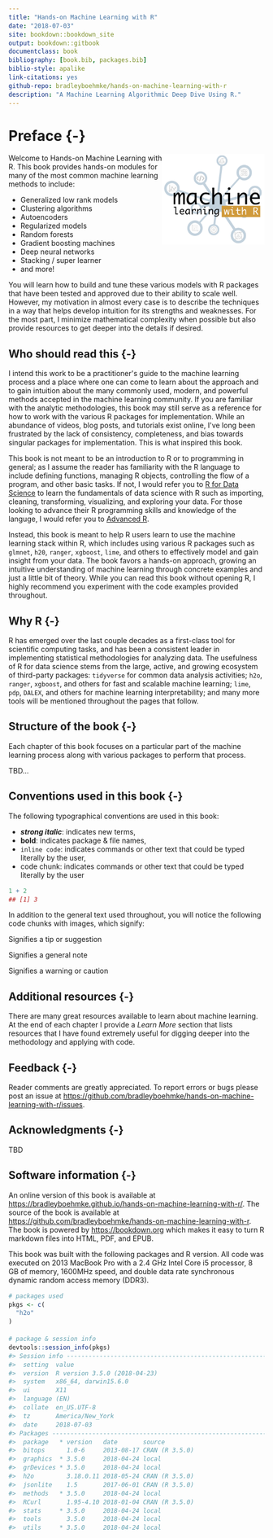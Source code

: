 ```yaml
--- 
title: "Hands-on Machine Learning with R"
date: "2018-07-03"
site: bookdown::bookdown_site
output: bookdown::gitbook
documentclass: book
bibliography: [book.bib, packages.bib]
biblio-style: apalike
link-citations: yes
github-repo: bradleyboehmke/hands-on-machine-learning-with-r
description: "A Machine Learning Algorithmic Deep Dive Using R."
---
```



# Preface {-}

<img src="images/mlr.png"  style="float:right; margin: 0px 0px 0px 0px; width: 40%; height: 40%;" />
Welcome to Hands-on Machine Learning with R.  This book provides hands-on modules for many of the most common machine learning methods to include:

- Generalized low rank models
- Clustering algorithms
- Autoencoders
- Regularized models
- Random forests 
- Gradient boosting machines 
- Deep neural networks
- Stacking / super learner
- and more!

You will learn how to build and tune these various models with R packages that have been tested and approved due to their ability to scale well. However, my motivation in almost every case is to describe the techniques in a way that helps develop intuition for its strengths and weaknesses.  For the most part, I minimize mathematical complexity when possible but also provide resources to get deeper into the details if desired.


## Who should read this {-}

I intend this work to be a practitioner's guide to the machine learning process and a place where one can come to learn about the approach and to gain intuition about the many commonly used, modern, and powerful methods accepted in the machine learning community. If you are familiar with the analytic methodologies, this book may still serve as a reference for how to work with the various R packages for implementation.  While an abundance of videos, blog posts, and tutorials exist online, I've long been frustrated by the lack of consistency, completeness, and bias towards singular packages for implementation. This is what inspired this book. 

This book is not meant to be an introduction to R or to programming in general; as I assume the reader has familiarity with the R language to include defining functions, managing R objects, controlling the flow of a program, and other basic tasks.  If not, I would refer you to [R for Data Science](http://r4ds.had.co.nz/index.html) to learn the fundamentals of data science with R such as importing, cleaning, transforming, visualizing, and exploring your data. For those looking to advance their R programming skills and knowledge of the languge, I would refer you to [Advanced R](http://adv-r.had.co.nz/). 

Instead, this book is meant to help R users learn to use the machine learning stack within R, which includes using various R packages such as `glmnet`, `h20`, `ranger`, `xgboost`, `lime`, and others to effectively model and gain insight from your data. The book favors a hands-on approach, growing an intuitive understanding of machine learning through concrete examples and just a little bit of theory.  While you can read this book without opening R, I highly recommend you experiment with the code examples provided throughout.

## Why R {-}

R has emerged over the last couple decades as a first-class tool for scientific computing tasks, and has been a consistent leader in implementing statistical methodologies for analyzing data. The usefulness of R for data science stems from the large, active, and growing ecosystem of third-party packages: `tidyverse` for common data analysis activities; `h2o`, `ranger`, `xgboost`, and others for fast and scalable machine learning; `lime`, `pdp`, `DALEX`, and others for machine learning interpretability; and many more tools will be mentioned throughout the pages that follow.  

## Structure of the book {-} 

Each chapter of this book focuses on a particular part of the machine learning process along with various packages to perform that process.  

TBD...


## Conventions used in this book {-}

The following typographical conventions are used in this book:

* ___strong italic___: indicates new terms,
* __bold__: indicates package & file names,
* `inline code`: indicates commands or other text that could be typed literally by the user,
* code chunk: indicates commands or other text that could be typed literally by the user


```r
1 + 2
## [1] 3
```

In addition to the general text used throughout, you will notice the following code chunks with images, which signify:

<div class="rmdtip">
<p>Signifies a tip or suggestion</p>
</div>

<div class="rmdnote">
<p>Signifies a general note</p>
</div>

<div class="rmdwarning">
<p>Signifies a warning or caution</p>
</div>


## Additional resources {-}

There are many great resources available to learn about machine learning.  At the end of each chapter I provide a *Learn More* section that lists resources that I have found extremely useful for digging deeper into the methodology and applying with code.  


## Feedback {-}

Reader comments are greatly appreciated.  To report errors or bugs please post an issue at https://github.com/bradleyboehmke/hands-on-machine-learning-with-r/issues.


## Acknowledgments {-} 

TBD


## Software information {-} 

An online version of this book is available at https://bradleyboehmke.github.io/hands-on-machine-learning-with-r/.  The source of the book is available at https://github.com/bradleyboehmke/hands-on-machine-learning-with-r. The book is powered by https://bookdown.org which makes it easy to turn R markdown files into HTML, PDF, and EPUB.

This book was built with the following packages and R version.  All code was executed on 2013 MacBook Pro with a 2.4 GHz Intel Core i5 processor, 8 GB of memory, 1600MHz speed, and double data rate synchronous dynamic random access memory (DDR3). 


```r
# packages used
pkgs <- c(
  "h2o"
)

# package & session info
devtools::session_info(pkgs)
#> Session info -------------------------------------------------------------
#>  setting  value                       
#>  version  R version 3.5.0 (2018-04-23)
#>  system   x86_64, darwin15.6.0        
#>  ui       X11                         
#>  language (EN)                        
#>  collate  en_US.UTF-8                 
#>  tz       America/New_York            
#>  date     2018-07-03
#> Packages -----------------------------------------------------------------
#>  package   * version   date       source        
#>  bitops      1.0-6     2013-08-17 CRAN (R 3.5.0)
#>  graphics  * 3.5.0     2018-04-24 local         
#>  grDevices * 3.5.0     2018-04-24 local         
#>  h2o         3.18.0.11 2018-05-24 CRAN (R 3.5.0)
#>  jsonlite    1.5       2017-06-01 CRAN (R 3.5.0)
#>  methods   * 3.5.0     2018-04-24 local         
#>  RCurl       1.95-4.10 2018-01-04 CRAN (R 3.5.0)
#>  stats     * 3.5.0     2018-04-24 local         
#>  tools       3.5.0     2018-04-24 local         
#>  utils     * 3.5.0     2018-04-24 local
```




